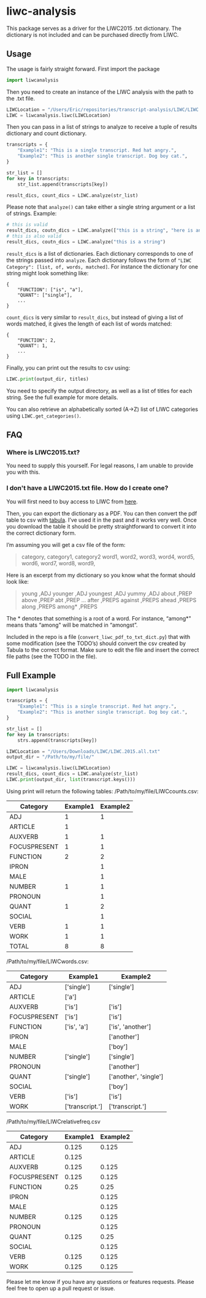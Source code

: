 # liwc-analysis
This package serves as a driver for the LIWC2015 .txt dictionary. The dictionary is not included and can be purchased directly from LIWC.

## Usage
The usage is fairly straight forward. First import the package
```python
import liwcanalysis
```

Then you need to create an instance of the LIWC analysis with the path to the .txt file.
```python
LIWCLocation = "/Users/Eric/repositories/transcript-analysis/LIWC/LIWC.2015.all.txt"
LIWC = liwcanalysis.liwc(LIWCLocation)
```

Then you can pass in a list of strings to analyze to receive a tuple of results dictionary and count dictionary.
```python
transcripts = {
    "Example1": "This is a single transcript. Red hat angry.",
    "Example2": "This is another single transcript. Dog boy cat.",
}

str_list = []
for key in transcripts:
    str_list.append(transcripts[key])

result_dics, count_dics = LIWC.analyze(str_list)
```

Please note that `analyze()` can take either a single string argument or a list of strings. Example:
```python
# this is valid
result_dics, coutn_dics = LIWC.analyze(["this is a string", "here is another", "one more"])
# this is also valid
result_dics, coutn_dics = LIWC.analyze("this is a string")
```

`result_dics` is a list of dictionaries. Each dictionary corresponds to one of the strings passed into `analyze`. Each dictionary follows the form of `"LIWC Category": [list, of, words, matched]`. For instance the dictionary for one string might look something like:
```
{
    "FUNCTION": ["is", "a"],
    "QUANT": ["single"],
    ...
}
```

`count_dics` is very similar to `result_dics`, but instead of giving a list of words matched, it gives the length of each list of words matched:
```
{
    "FUNCTION": 2,
    "QUANT": 1,
    ...
}
```

Finally, you can print out the results to csv using:
```python
LIWC.print(output_dir, titles)
```
You need to specify the output directory, as well as a list of titles for each string. See the full example for more details.

You can also retrieve an alphabetically sorted (A->Z) list of LIWC categories using `LIWC.get_categories()`.

## FAQ
### Where is LIWC2015.txt?
You need to supply this yourself. For legal reasons, I am unable to provide you with this.

### I don't have a LIWC2015.txt file. How do I create one?
You will first need to buy access to LIWC from [here](https://liwc.wpengine.com/).

Then, you can export the dictionary as a PDF. You can then convert the pdf table to csv with [tabula](https://tabula.technology/). I’ve used it in the past and it works very well. Once you download the table it should be pretty straightforward to convert it into the correct dictionary form.

I’m assuming you will get a csv file of the form:

> category, category1, category2
word1, word2, word3,
word4, word5, word6,
word7, word8, word9,

Here is an excerpt from my dictionary so you know what the format should look like:
> young ,ADJ
younger ,ADJ
youngest ,ADJ
yummy ,ADJ
about ,PREP
above ,PREP
abt ,PREP
...
after ,PREPS
against ,PREPS
ahead ,PREPS
along ,PREPS
among* ,PREPS


The * denotes that something is a root of a word. For instance, “among*" means thats “among" will be matched in “amongst”.

Included in the repo is a file (`convert_liwc_pdf_to_txt_dict.py`) that with some modification (see the TODO’s) should convert the csv created by Tabula to the correct format. Make sure to edit the file and insert the correct file paths (see the TODO in the file).   

## Full Example
```python
import liwcanalysis

transcripts = {
    "Example1": "This is a single transcript. Red hat angry.",
    "Example2": "This is another single transcript. Dog boy cat.",
}

str_list = []
for key in transcripts:
    strs.append(transcripts[key])

LIWCLocation = "/Users/Downloads/LIWC/LIWC.2015.all.txt"
output_dir = "/Path/to/my/file/"

LIWC = liwcanalysis.liwc(LIWCLocation)
result_dics, count_dics = LIWC.analyze(str_list)
LIWC.print(output_dir, list(transcript.keys()))
```
Using print will return the following tables:
/Path/to/my/file/LIWCcounts.csv:

| Category      | Example1 | Example2 |
|---------------|----------|----------|
| ADJ           | 1        | 1        |
| ARTICLE       | 1        |          |
| AUXVERB       | 1        | 1        |
| FOCUSPRESENT  | 1        | 1        |
| FUNCTION      | 2        | 2        |
| IPRON         |          | 1        |
| MALE          |          | 1        |
| NUMBER        | 1        | 1        |
| PRONOUN       |          | 1        |
| QUANT         | 1        | 2        |
| SOCIAL        |          | 1        |
| VERB          | 1        | 1        |
| WORK          | 1        | 1        |
| TOTAL         | 8        | 8        |

/Path/to/my/file/LIWCwords.csv:

| Category      | Example1        | Example2              |
|---------------|-----------------|-----------------------|
| ADJ           | ['single']      | ['single']            |
| ARTICLE       | ['a']           |                       |
| AUXVERB       | ['is']          | ['is']                |
| FOCUSPRESENT  | ['is']          | ['is']                |
| FUNCTION      | ['is', 'a']     | ['is', 'another']     |
| IPRON         |                 | ['another']           |
| MALE          |                 | ['boy']               |
| NUMBER        | ['single']      | ['single']            |
| PRONOUN       |                 | ['another']           |
| QUANT         | ['single']      | ['another', 'single'] |
| SOCIAL        |                 | ['boy']               |
| VERB          | ['is']          | ['is']                |
| WORK          | ['transcript.'] | ['transcript.']       |

/Path/to/my/file/LIWCrelativefreq.csv

| Category      | Example1 | Example2 |
|---------------|----------|----------|
| ADJ           | 0.125    | 0.125    |
| ARTICLE       | 0.125    |          |
| AUXVERB       | 0.125    | 0.125    |
| FOCUSPRESENT  | 0.125    | 0.125    |
| FUNCTION      | 0.25     | 0.25     |
| IPRON         |          | 0.125    |
| MALE          |          | 0.125    |
| NUMBER        | 0.125    | 0.125    |
| PRONOUN       |          | 0.125    |
| QUANT         | 0.125    | 0.25     |
| SOCIAL        |          | 0.125    |
| VERB          | 0.125    | 0.125    |
| WORK          | 0.125    | 0.125    |

Please let me know if you have any questions or features requests. Please feel free to open up a pull request or issue.
